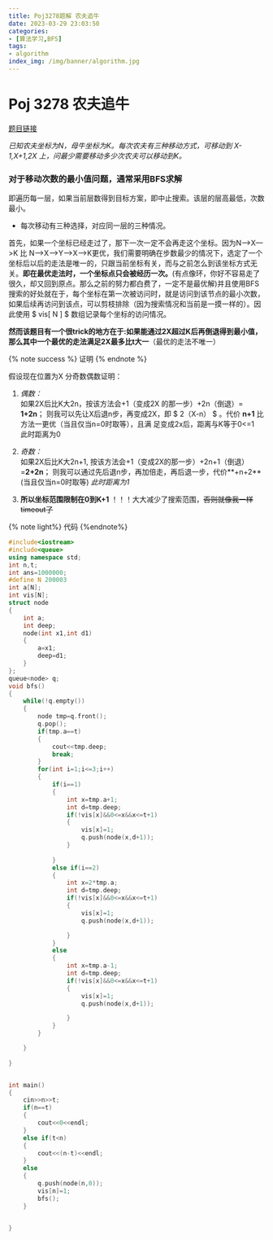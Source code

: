 ```yaml
---
title: Poj3278题解 农夫追牛
date: 2023-03-29 23:03:50
categories:
- [算法学习,BFS]
tags:
- algorithm
index_img: /img/banner/algorithm.jpg
---
```


# Poj 3278  农夫追牛

[题目链接](http://poj.org/problem?id=3278)

*已知农夫坐标为N，母牛坐标为K。每次农夫有三种移动方式，可移动到 X-1,X+1,2X 上，问最少需要移动多少次农夫可以移动到K。*        

<!-- more -->

###  对于移动次数的最小值问题，通常采用BFS求解  

即遍历每一层，如果当前层数得到目标方案，即中止搜索。该层的层高最低，次数最小。
* 每次移动有三种选择，对应同一层的三种情况。  

​		首先，如果一个坐标已经走过了，那下一次一定不会再走这个坐标。因为N—>X—>K 比 N—>X—>Y—>X—>K更优，我们需要明确在步数最少的情况下，选定了一个坐标后以后的走法是唯一的，只跟当前坐标有关，而与之前怎么到该坐标方式无关。**即在最优走法时，一个坐标点只会被经历一次。**(有点像环，你好不容易走了很久，却又回到原点。那么之前的努力都白费了，一定不是最优解) 
​		并且使用BFS搜索的好处就在于，每个坐标在第一次被访问时，就是访问到该节点的最小次数，如果后续再访问到该点，可以剪枝排除（因为搜索情况和当前是一摸一样的）。因此使用 $ vis[ N ] $ 数组记录每个坐标的访问情况。

**然而该题目有一个很trick的地方在于:如果能通过2X超过K后再倒退得到最小值，那么其中一个最优的走法满足2X最多比t大一**（最优的走法不唯一）  

{% note success %}
证明
{% endnote %}

假设现在位置为X
分奇数偶数证明：<br>

1. *偶数：*<br>如果2X后比K大2n，按该方法会+1（变成2X 的那一步）+2n（倒退）= **1+2n**；
   则我可以先让X后退n步，再变成2X，即 $ 2（X-n） $ 。代价 **n+1** 比方法一更优（当且仅当n=0时取等），且满	足变成2x后，距离与K等于0<=1<br>此时距离为0

2. *奇数：* <br>如果2X后比K大2n+1, 按该方法会+1（变成2X的那一步）+2n+1（倒退）=**2+2n**；
    则我可以通过先后退n步，再加倍走，再后退一步，代价**+n+2**(当且仅当n=0时取等) 
    *此时距离为1*  
3. **所以坐标范围限制在0到K+1** ！！！大大减少了搜索范围，~~否则就像我一样timeout了~~

{% note light%}
代码
{%endnote%}
```c++
#include<iostream>
#include<queue>
using namespace std;
int n,t;
int ans=1000000;
#define N 200003
int a[N];
int vis[N];
struct node
{
    int a;
    int deep;
    node(int x1,int d1)
    {
        a=x1;
        deep=d1;
    }
};
queue<node> q;
void bfs()
{
    while(!q.empty())
    {
        node tmp=q.front();
        q.pop();
        if(tmp.a==t)
        {
            cout<<tmp.deep;
            break;
        }
        for(int i=1;i<=3;i++)
        {
            if(i==1)
            {
                int x=tmp.a+1;
                int d=tmp.deep;
                if(!vis[x]&&0<=x&&x<=t+1)
                {
                    vis[x]=1;
                    q.push(node(x,d+1));
                }
                
            }
            else if(i==2)
            {
                int x=2*tmp.a;
                int d=tmp.deep;
                if(!vis[x]&&0<=x&&x<=t+1)
                {
                    vis[x]=1;
                    q.push(node(x,d+1));

                }
            }
            else
            {
                int x=tmp.a-1;
                int d=tmp.deep;
                if(!vis[x]&&0<=x&&x<=t+1)
                {
                    vis[x]=1;
                    q.push(node(x,d+1));

                }
            }
        }

    }
    
}


int main()
{
    cin>>n>>t;
    if(n==t)
    {
        cout<<0<<endl;
    }
    else if(t<n)
    {
        cout<<(n-t)<<endl;
    }
    else
    {
        q.push(node(n,0));
        vis[n]=1;
        bfs();
    }


}
```

